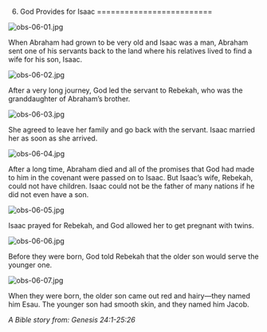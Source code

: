 6. God Provides for Isaac
=========================

![obs-06-01.jpg](/_media/en/obs/obs-06-01.jpg?w=640&h=360&tok=94f8ac "obs-06-01.jpg")

When Abraham had grown to be very old and Isaac was a man, Abraham sent
one of his servants back to the land where his relatives lived to find a
wife for his son, Isaac.

![obs-06-02.jpg](/_media/en/obs/obs-06-02.jpg?w=640&h=360&tok=ef0b29 "obs-06-02.jpg")

After a very long journey, God led the servant to Rebekah, who was the
granddaughter of Abraham’s brother.

![obs-06-03.jpg](/_media/en/obs/obs-06-03.jpg?w=640&h=360&tok=af1e4f "obs-06-03.jpg")

She agreed to leave her family and go back with the servant. Isaac
married her as soon as she arrived.

![obs-06-04.jpg](/_media/en/obs/obs-06-04.jpg?w=640&h=360&tok=f9cb16 "obs-06-04.jpg")

After a long time, Abraham died and all of the promises that God had
made to him in the covenant were passed on to Isaac. But Isaac’s wife,
Rebekah, could not have children. Isaac could not be the father of many
nations if he did not even have a son.

![obs-06-05.jpg](/_media/en/obs/obs-06-05.jpg?w=640&h=360&tok=f52787 "obs-06-05.jpg")

Isaac prayed for Rebekah, and God allowed her to get pregnant with
twins.

![obs-06-06.jpg](/_media/en/obs/obs-06-06.jpg?w=640&h=360&tok=259444 "obs-06-06.jpg")

Before they were born, God told Rebekah that the older son would serve
the younger one.

![obs-06-07.jpg](/_media/en/obs/obs-06-07.jpg?w=640&h=360&tok=1f24c7 "obs-06-07.jpg")

When they were born, the older son came out red and hairy—they named him
Esau. The younger son had smooth skin, and they named him Jacob.

*A Bible story from: Genesis 24:1-25:26*
